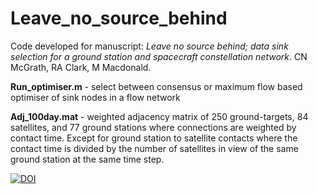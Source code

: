# Leave_no_source_behind
Code developed for manuscript: *Leave no source behind; data sink selection for a ground station and spacecraft constellation network*. CN McGrath, RA Clark, M Macdonald.

**Run_optimiser.m** - select between consensus or maximum flow based optimiser of sink nodes in a flow network

**Adj_100day.mat** - weighted adjacency matrix of 250 ground-targets, 84 satellites, and 77 ground stations where connections are weighted by contact time. Except for ground station to satellite contacts where the contact time is divided by the number of satellites in view of the same ground station at the same time step.

[![DOI](https://zenodo.org/badge/262521072.svg)](https://zenodo.org/badge/latestdoi/262521072)
